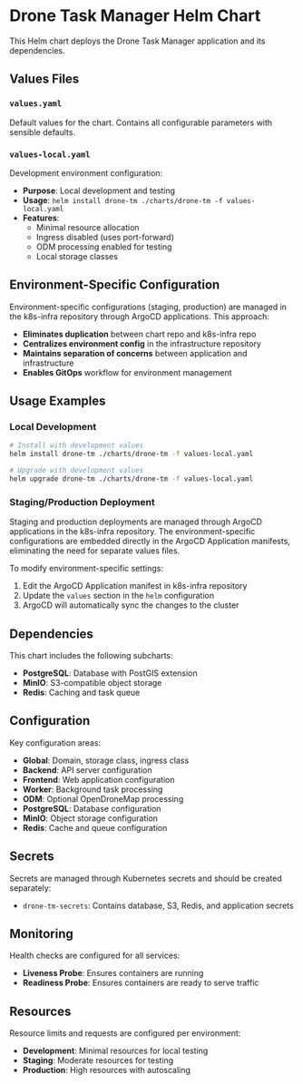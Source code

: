 # Drone Task Manager Helm Chart

This Helm chart deploys the Drone Task Manager application and its dependencies.

## Values Files

### `values.yaml`
Default values for the chart. Contains all configurable parameters with sensible defaults.

### `values-local.yaml`
Development environment configuration:
- **Purpose**: Local development and testing
- **Usage**: `helm install drone-tm ./charts/drone-tm -f values-local.yaml`
- **Features**: 
  - Minimal resource allocation
  - Ingress disabled (uses port-forward)
  - ODM processing enabled for testing
  - Local storage classes

## Environment-Specific Configuration

Environment-specific configurations (staging, production) are managed in the k8s-infra repository through ArgoCD applications. This approach:

- **Eliminates duplication** between chart repo and k8s-infra repo
- **Centralizes environment config** in the infrastructure repository
- **Maintains separation of concerns** between application and infrastructure
- **Enables GitOps** workflow for environment management

## Usage Examples

### Local Development
```bash
# Install with development values
helm install drone-tm ./charts/drone-tm -f values-local.yaml

# Upgrade with development values
helm upgrade drone-tm ./charts/drone-tm -f values-local.yaml
```

### Staging/Production Deployment
Staging and production deployments are managed through ArgoCD applications in the k8s-infra repository. The environment-specific configurations are embedded directly in the ArgoCD Application manifests, eliminating the need for separate values files.

To modify environment-specific settings:
1. Edit the ArgoCD Application manifest in k8s-infra repository
2. Update the `values` section in the `helm` configuration
3. ArgoCD will automatically sync the changes to the cluster

## Dependencies

This chart includes the following subcharts:
- **PostgreSQL**: Database with PostGIS extension
- **MinIO**: S3-compatible object storage
- **Redis**: Caching and task queue

## Configuration

Key configuration areas:
- **Global**: Domain, storage class, ingress class
- **Backend**: API server configuration
- **Frontend**: Web application configuration
- **Worker**: Background task processing
- **ODM**: Optional OpenDroneMap processing
- **PostgreSQL**: Database configuration
- **MinIO**: Object storage configuration
- **Redis**: Cache and queue configuration

## Secrets

Secrets are managed through Kubernetes secrets and should be created separately:
- `drone-tm-secrets`: Contains database, S3, Redis, and application secrets

## Monitoring

Health checks are configured for all services:
- **Liveness Probe**: Ensures containers are running
- **Readiness Probe**: Ensures containers are ready to serve traffic

## Resources

Resource limits and requests are configured per environment:
- **Development**: Minimal resources for local testing
- **Staging**: Moderate resources for testing
- **Production**: High resources with autoscaling
